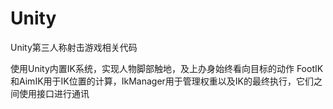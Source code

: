 # Unity
Unity第三人称射击游戏相关代码

使用Unity内置IK系统，实现人物脚部触地，及上办身始终看向目标的动作
FootIK和AimIK用于IK位置的计算，IkManager用于管理权重以及IK的最终执行，它们之间使用接口进行通讯

